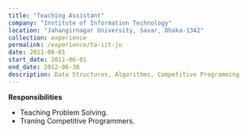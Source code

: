 ```yaml
---
title: "Teaching Assistant"
company: "Institute of Information Technology"
location: "Jahangirnagar University, Savar, Dhaka-1342"
collection: experience
permalink: /experience/ta-iit-ju
date: 2011-06-01
start_date: 2011-06-01
end_date: 2012-06-30
description: Data Structures, Algorithms, Competitive Programming
---
```

**Responsibilities**
* Teaching Problem Solving.
* Traning Competitive Programmers.
